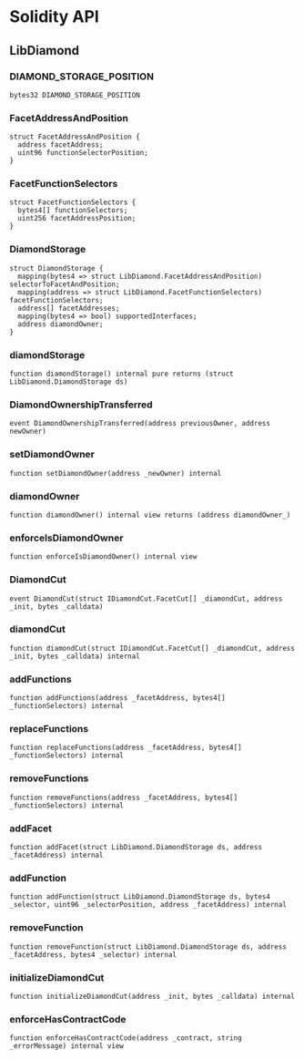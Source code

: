 # Solidity API

## LibDiamond

### DIAMOND_STORAGE_POSITION

```solidity
bytes32 DIAMOND_STORAGE_POSITION
```

### FacetAddressAndPosition

```solidity
struct FacetAddressAndPosition {
  address facetAddress;
  uint96 functionSelectorPosition;
}
```

### FacetFunctionSelectors

```solidity
struct FacetFunctionSelectors {
  bytes4[] functionSelectors;
  uint256 facetAddressPosition;
}
```

### DiamondStorage

```solidity
struct DiamondStorage {
  mapping(bytes4 => struct LibDiamond.FacetAddressAndPosition) selectorToFacetAndPosition;
  mapping(address => struct LibDiamond.FacetFunctionSelectors) facetFunctionSelectors;
  address[] facetAddresses;
  mapping(bytes4 => bool) supportedInterfaces;
  address diamondOwner;
}
```

### diamondStorage

```solidity
function diamondStorage() internal pure returns (struct LibDiamond.DiamondStorage ds)
```

### DiamondOwnershipTransferred

```solidity
event DiamondOwnershipTransferred(address previousOwner, address newOwner)
```

### setDiamondOwner

```solidity
function setDiamondOwner(address _newOwner) internal
```

### diamondOwner

```solidity
function diamondOwner() internal view returns (address diamondOwner_)
```

### enforceIsDiamondOwner

```solidity
function enforceIsDiamondOwner() internal view
```

### DiamondCut

```solidity
event DiamondCut(struct IDiamondCut.FacetCut[] _diamondCut, address _init, bytes _calldata)
```

### diamondCut

```solidity
function diamondCut(struct IDiamondCut.FacetCut[] _diamondCut, address _init, bytes _calldata) internal
```

### addFunctions

```solidity
function addFunctions(address _facetAddress, bytes4[] _functionSelectors) internal
```

### replaceFunctions

```solidity
function replaceFunctions(address _facetAddress, bytes4[] _functionSelectors) internal
```

### removeFunctions

```solidity
function removeFunctions(address _facetAddress, bytes4[] _functionSelectors) internal
```

### addFacet

```solidity
function addFacet(struct LibDiamond.DiamondStorage ds, address _facetAddress) internal
```

### addFunction

```solidity
function addFunction(struct LibDiamond.DiamondStorage ds, bytes4 _selector, uint96 _selectorPosition, address _facetAddress) internal
```

### removeFunction

```solidity
function removeFunction(struct LibDiamond.DiamondStorage ds, address _facetAddress, bytes4 _selector) internal
```

### initializeDiamondCut

```solidity
function initializeDiamondCut(address _init, bytes _calldata) internal
```

### enforceHasContractCode

```solidity
function enforceHasContractCode(address _contract, string _errorMessage) internal view
```

